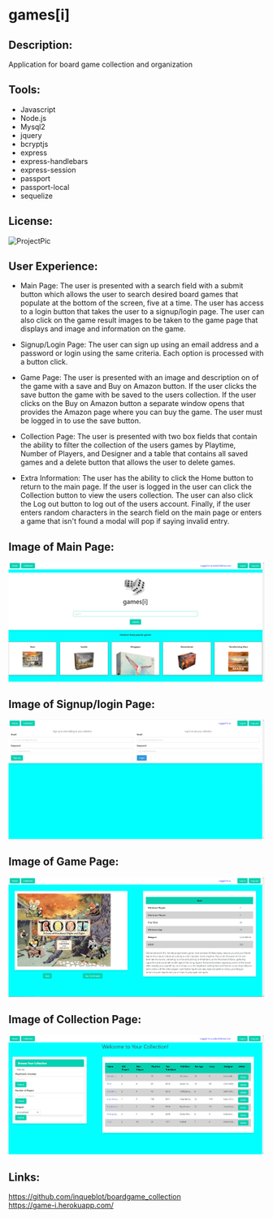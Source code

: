 # games[i]

## Description:
Application for board game collection and organization

## Tools:

* Javascript
* Node.js
* Mysql2
* jquery
* bcryptjs
* express
* express-handlebars
* express-session
* passport
* passport-local
* sequelize

## License:

![ProjectPic](https://img.shields.io/badge/LICENSE-MIT-blue)

## User Experience:

* Main Page: The user is presented with a search field with a submit button which allows the user to search desired board games that populate at the bottom of the screen, five at a time. The user has access to a login button that takes the user to a signup/login page. The user can also click on the game result images to be taken to the game page that displays and image and information on the game. 

* Signup/Login Page: The user can sign up using an email address and a password or login using the same criteria. Each option is processed with a button click.

* Game Page: The user is presented with an image and description on of the game with a save and Buy on Amazon button. If the user clicks the save button the game with be saved to the users collection. If the user clicks on the Buy on Amazon button a separate window opens that provides the Amazon page where you can buy the game. The user must be logged in to use the save button.

* Collection Page: The user is presented with two box fields that contain the ability to filter the collection of the users games by Playtime, Number of Players, and Designer and a table that contains all saved games and a delete button that allows the user to delete games.

* Extra Information: The user has the ability to click the Home button to return to the main page. If the user is logged in the user can click the Collection button to view the users collection. The user can also click the Log out button to log out of the users account. Finally, if the user enters random characters in the search field on the main page or enters a game that isn't found a modal will pop if saying invalid entry.

## Image of Main Page:
<img src=mainpage.jpg>

## Image of Signup/login Page:
<img src=loginpage.jpg>

## Image of Game Page:
<img src=gamepage.jpg>

## Image of Collection Page:
<img src=collectionpage.jpg>


## Links:

https://github.com/inqueblot/boardgame_collection
<br>
https://game-i.herokuapp.com/


